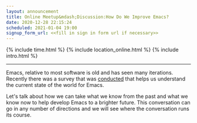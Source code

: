 ```yaml
---
layout: announcement
title: Online Meetup&mdash;Discussion:How Do We Improve Emacs?
date: 2020-12-28 22:15:24
scheduled: 2021-01-04 19:00
signup_form_url: <<fill in sign in form url if necessary>>
---
```


{% include time.html %}
{% include location_online.html %}
{% include intro.html %}

---

Emacs, relative to most software is old and has seen many
iterations. Recently there was a survey that was
[conducted](https://emacssurvey.org/2020) that helps us understand the
current state of the world for Emacs.

Let's talk about how we can take what we know from the past and what
we know now to help develop Emacs to a brighter future. This
conversation can go in any number of directions and we will see where
the conversation runs its course.
